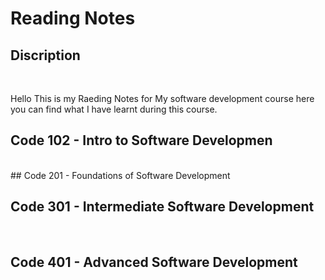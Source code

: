 

# Reading Notes
## Discription
<br>

Hello 
This is my Raeding Notes for My software development course here you can find what I have learnt during this course.
<br>


## Code 102 - Intro to Software Developmen
<br>
## Code 201 - Foundations of Software Development
<br>

## Code 301 - Intermediate Software Development
<br>

## Code 401 - Advanced Software Development
<br>

